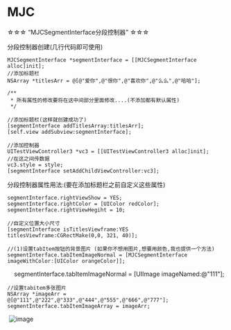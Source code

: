# MJC
☆☆☆ “MJCSegmentInterface分段控制器” ☆☆☆

分段控制器创建(几行代码即可使用)

    MJCSegmentInterface *segmentInterface = [[MJCSegmentInterface alloc]init];
    //添加标题栏
    NSArray *titlesArr = @[@"爱你",@"恨你",@"喜欢你",@"么么",@"哈哈"]; 

    /**
     * 所有属性的修改要将在这中间部分里面修改....(不添加都有默认属性)
     */
    
    //添加标题栏(这样就创建成功了)
    [segmentInterface addTitlesArray:titlesArr];
    [self.view addSubview:segmentInterface];
    
    //添加控制器
    UITestViewController3 *vc3 = [[UITestViewController3 alloc]init];
    //在这之间传数据
    vc3.style = style;
    [segmentInterface setAddChildViewController:vc3];
    
分段控制器属性用法:(要在添加标题栏之前自定义这些属性)

    segmentInterface.rightViewShow = YES;
    segmentInterface.rightColor = [UIColor redColor];
    segmentInterface.rightViewHegiht = 10;
    
    //自定义位置大小尺寸
    [segmentInterface isTitlesViewframe:YES titlesViewframe:CGRectMake(0,0, 321, 40)];  
    
    //(1)设置tabItem按钮的背景图片 (如果你不想用图片,想要用颜色,我也提供一个方法)
    segmentInterface.tabItemImageNormal = [MJCSegmentInterface imageWithColor:[UIColor orangeColor]];
    
    segmentInterface.tabItemImageNormal = [UIImage imageNamed:@"111"];
   
    //设置tabitem多张图片
    NSArray *imageArr = @[@"111",@"222",@"333",@"444",@"555",@"666",@"777"];
    segmentInterface.tabItemImageArray = imageArr;


  ![image](https://github.com/MJCIOS/MJCSegmentInterface//master/MJCSegmentInterface/MJCSegmentInterface/MJCSegmentInterface/woyuanyi.jpg)
